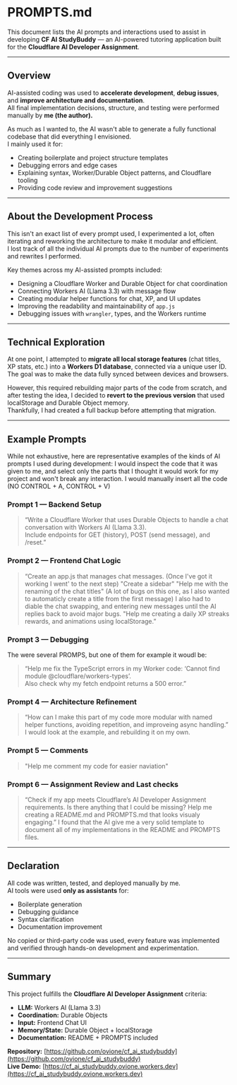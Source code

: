 # PROMPTS.md

This document lists the AI prompts and interactions used to assist in developing **CF AI StudyBuddy** — an AI-powered tutoring application built for the **Cloudflare AI Developer Assignment**.

---

## Overview

AI-assisted coding was used to **accelerate development**, **debug issues**, and **improve architecture and documentation**.  
All final implementation decisions, structure, and testing were performed manually by **me (the author).**

As much as I wanted to, the AI wasn't able to generate a fully functional codebase that did everything I envisioned.  
I mainly used it for:
- Creating boilerplate and project structure templates  
- Debugging errors and edge cases  
- Explaining syntax, Worker/Durable Object patterns, and Cloudflare tooling  
- Providing code review and improvement suggestions  

---

## About the Development Process

This isn't an exact list of every prompt used, I experimented a lot, often iterating and reworking the architecture to make it modular and efficient.  
I lost track of all the individual AI prompts due to the number of experiments and rewrites I performed.

Key themes across my AI-assisted prompts included:
- Designing a Cloudflare Worker and Durable Object for chat coordination  
- Connecting Workers AI (Llama 3.3) with message flow  
- Creating modular helper functions for chat, XP, and UI updates  
- Improving the readability and maintainability of `app.js`  
- Debugging issues with `wrangler`, types, and the Workers runtime  

---

## Technical Exploration

At one point, I attempted to **migrate all local storage features** (chat titles, XP stats, etc.) into a **Workers D1 database**, connected via a unique user ID.  
The goal was to make the data fully synced between devices and browsers.

However, this required rebuilding major parts of the code from scratch, and after testing the idea, I decided to **revert to the previous version** that used localStorage and Durable Object memory.  
Thankfully, I had created a full backup before attempting that migration.

---

## Example Prompts

While not exhaustive, here are representative examples of the kinds of AI prompts I used during development:
I would inspect the code that it was given to me, and select only the parts that I thought it would work for my project and won't break any interaction.
I would manually insert all the code (NO CONTROL + A, CONTROL + V)

### Prompt 1 — Backend Setup
> “Write a Cloudflare Worker that uses Durable Objects to handle a chat conversation with Workers AI (Llama 3.3).  
> Include endpoints for GET (history), POST (send message), and /reset.”

### Prompt 2 — Frontend Chat Logic
> “Create an app.js that manages chat messages. (Once I've got it working I went' to the next step)
> "Create a sidebar"
> "Help me with the renaming of the chat titles" (A lot of bugs on this one, as I also wanted to automaticly create a title from the first message)
I also had to diable the chat swapping, and entering new messages until the AI replies back to avoid major bugs.
> "Help me creating a daily XP streaks rewards, and animations using localStorage.”

### Prompt 3 — Debugging
The were several PROMPS, but one of them for example it woudl be:

> “Help me fix the TypeScript errors in my Worker code: ‘Cannot find module @cloudflare/workers-types’.  
> Also check why my fetch endpoint returns a 500 error.”

### Prompt 4 — Architecture Refinement
> “How can I make this part of my code more modular with named helper functions, avoiding repetition, and improveing async handling.”
I would look at the example, and rebuilding it on my own.

### Prompt 5 — Comments
> "Help me comment my code for easier naviation"

### Prompt 6 — Assignment Review and Last checks
> “Check if my app meets Cloudflare’s AI Developer Assignment requirements. Is there anything that I could be missing? 
> Help me creating a README.md and PROMPTS.md that looks visualy engaging.”
I found that the AI give me a very solid template to document all of my implementations in the README and PROMPTS files.

---

## Declaration

All code was written, tested, and deployed manually by me.  
AI tools were used **only as assistants** for:
- Boilerplate generation  
- Debugging guidance  
- Syntax clarification  
- Documentation improvement  

No copied or third-party code was used, every feature was implemented and verified through hands-on development and experimentation.

---

## Summary

This project fulfills the **Cloudflare AI Developer Assignment** criteria:
- **LLM:** Workers AI (Llama 3.3)  
- **Coordination:** Durable Objects  
- **Input:** Frontend Chat UI  
- **Memory/State:** Durable Object + localStorage  
- **Documentation:** README + PROMPTS included  

**Repository:** [https://github.com/ovione/cf_ai_studybuddy](https://github.com/ovione/cf_ai_studybuddy)  
**Live Demo:** [https://cf_ai_studybuddy.ovione.workers.dev](https://cf_ai_studybuddy.ovione.workers.dev)
